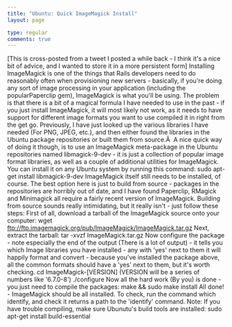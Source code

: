 ```yaml
---
title: "Ubuntu: Quick ImageMagick Install"
layout: page

type: regular
comments: true
---
```


[This is cross-posted from a tweet I posted a while back - I think it's a nice
bit of advice, and I wanted to store it in a more persistent form]
Installing ImageMagick is one of the things that Rails developers need to do
reasonably often when provisioning new servers - basically, if you're doing any
sort of image processing in your application (including the popularPaperclip
gem), ImageMagick is what you'll be using.
The problem is that there is a bit of a magical formula I have needed to use in
the past - if you just install ImageMagick, it will most likely not work, as it
needs to have support for different image formats you want to use compiled it
in right from the get go. Previously, I have just looked up the various
libraries I have needed (For PNG, JPEG, etc.), and then either found the
libraries in the Ubuntu package repositories or built them from source.Â 
A nice quick way of doing it though, is to use an ImageMagick meta-package in
the Ubuntu repositories named libmagick-9-dev - it is just a collection of
popular image format libraries, as well as a couple of additional utilities for
ImageMagick. You can install it on any Ubuntu system by running this command:
sudo apt-get install libmagick-9-dev
ImageMagick itself still needs to be installed, of course. The best option here
is just to build from source - packages in the repositories are horribly out of
date, and I have found Paperclip, RMagick and Minimagick all require a fairly
recent version of ImageMagick.
Building from source sounds really intimidating, but it really isn't - just
follow these steps:
First of all, download a tarball of the ImageMagick source onto your computer:
wget ftp://ftp.imagemagick.org/pub/ImageMagick/ImageMagick.tar.gz
Next, extract the tarball:
tar -xvzf ImageMagick.tar.gz
Now configure the package - note especially the end of the output (There is a
lot of output) - it tells you which Image libraries you have installed - any
with 'yes' next to them it will happily format and convert - because you've
installed the package above, all the common formats should have a 'yes' next to
them, but it's worth checking.
cd ImageMagick-[VERSION] (VERSION will be a series of numbers like '6.7.0-8')
./configure
Now all the hard work (By you) is done - you just need to compile the packages:
make &amp;&amp; sudo make install
All done! - ImageMagick should be all installed. To check, run the command
which identify, and check it returns a path to the 'identify' command.
Note: If you have trouble compiling, make sure Ubunutu's build tools are
installed: sudo apt-get install build-essential

